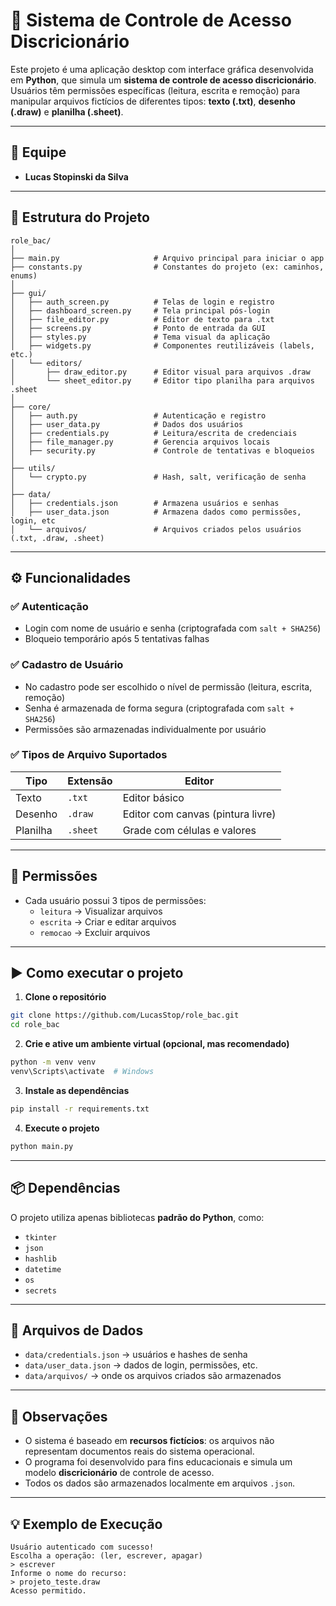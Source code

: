 # 🔐 Sistema de Controle de Acesso Discricionário

Este projeto é uma aplicação desktop com interface gráfica desenvolvida em **Python**, que simula um **sistema de controle de acesso discricionário**. Usuários têm permissões específicas (leitura, escrita e remoção) para manipular arquivos fictícios de diferentes tipos: **texto (.txt)**, **desenho (.draw)** e **planilha (.sheet)**.

---

## 👥 Equipe
- **Lucas Stopinski da Silva**

---

## 📂 Estrutura do Projeto

```
role_bac/
│
├── main.py                     # Arquivo principal para iniciar o app
├── constants.py                # Constantes do projeto (ex: caminhos, enums)
│
├── gui/
│   ├── auth_screen.py          # Telas de login e registro
│   ├── dashboard_screen.py     # Tela principal pós-login
│   ├── file_editor.py          # Editor de texto para .txt
│   ├── screens.py              # Ponto de entrada da GUI
│   ├── styles.py               # Tema visual da aplicação
│   ├── widgets.py              # Componentes reutilizáveis (labels, etc.)
│   └── editors/
│       ├── draw_editor.py      # Editor visual para arquivos .draw
│       └── sheet_editor.py     # Editor tipo planilha para arquivos .sheet
│
├── core/
│   ├── auth.py                 # Autenticação e registro
│   ├── user_data.py            # Dados dos usuários
│   ├── credentials.py          # Leitura/escrita de credenciais
│   ├── file_manager.py         # Gerencia arquivos locais
│   ├── security.py             # Controle de tentativas e bloqueios
│
├── utils/
│   └── crypto.py               # Hash, salt, verificação de senha
│
├── data/
│   ├── credentials.json        # Armazena usuários e senhas
│   ├── user_data.json          # Armazena dados como permissões, login, etc
│   └── arquivos/               # Arquivos criados pelos usuários (.txt, .draw, .sheet)

```

---

## ⚙️ Funcionalidades

### ✅ Autenticação
- Login com nome de usuário e senha (criptografada com `salt + SHA256`)
- Bloqueio temporário após 5 tentativas falhas

### ✅ Cadastro de Usuário
- No cadastro pode ser escolhido o nível de permissão (leitura, escrita, remoção)
- Senha é armazenada de forma segura (criptografada com `salt + SHA256`)
- Permissões são armazenadas individualmente por usuário

### ✅ Tipos de Arquivo Suportados

| Tipo     | Extensão  | Editor         |
|----------|-----------|----------------|
| Texto    | `.txt`    | Editor básico  |
| Desenho  | `.draw`   | Editor com canvas (pintura livre) |
| Planilha | `.sheet`  | Grade com células e valores |

---

## 🔐 Permissões

- Cada usuário possui 3 tipos de permissões:
  - `leitura` → Visualizar arquivos
  - `escrita` → Criar e editar arquivos
  - `remocao` → Excluir arquivos

---

## ▶️ Como executar o projeto

1. **Clone o repositório**
```bash
git clone https://github.com/LucasStop/role_bac.git
cd role_bac
```

2. **Crie e ative um ambiente virtual (opcional, mas recomendado)**
```bash
python -m venv venv
venv\Scripts\activate  # Windows
```

3. **Instale as dependências**
```bash
pip install -r requirements.txt
```

4. **Execute o projeto**
```bash
python main.py
```

---

## 📦 Dependências

O projeto utiliza apenas bibliotecas **padrão do Python**, como:

- `tkinter`
- `json`
- `hashlib`
- `datetime`
- `os`
- `secrets`

---

## 📁 Arquivos de Dados

- `data/credentials.json` → usuários e hashes de senha
- `data/user_data.json` → dados de login, permissões, etc.
- `data/arquivos/` → onde os arquivos criados são armazenados

---

## 📌 Observações

- O sistema é baseado em **recursos fictícios**: os arquivos não representam documentos reais do sistema operacional.
- O programa foi desenvolvido para fins educacionais e simula um modelo **discricionário** de controle de acesso.
- Todos os dados são armazenados localmente em arquivos `.json`.

---

## 💡 Exemplo de Execução

```
Usuário autenticado com sucesso!
Escolha a operação: (ler, escrever, apagar)
> escrever
Informe o nome do recurso:
> projeto_teste.draw
Acesso permitido.
```
